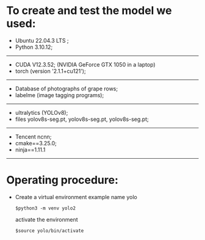# To create and test the model we used:
- Ubuntu 22.04.3 LTS ;
- Python 3.10.12;
 ----------------------------------------------------- 
- CUDA V12.3.52; (NVIDIA GeForce GTX 1050 in a laptop)
- torch (version '2.1.1+cu121');
-----------------------------------------------------
- Database of photographs of grape rows;
- labelme (image tagging programs);
 ----------------------------------------------------- 
- ultralytics (YOLOv8);
- files yolov8s-seg.pt, yolov8s-seg.pt, yolov8s-seg.pt;
 -----------------------------------------------------
- Tencent ncnn;
- cmake==3.25.0;
- ninja==1.11.1
 -----------------------------------------------------

# Operating procedure:
- Create a virtual environment
    example name yolo
  
  ``` $python3 -m venv yolo2 ```
  
  activate the environment
  
  ```$source yolo/bin/activate```
  





